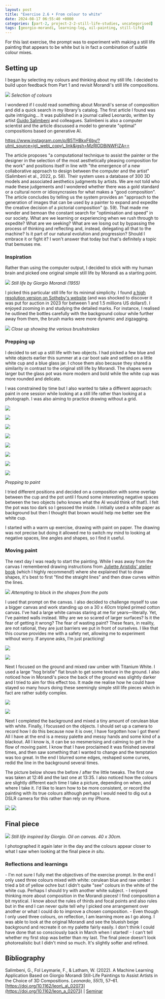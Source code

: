 ```yaml
---
layout: post
title: "Exercise 2.6 • From colour to white"
date: 2024-08-17 06:55:40 +0000
categories: [part-2, project-2-2-still-life-studies, uncategorised]
tags: [georgio-morandi, learning-log, oil-painting, still-life]
---
```


For this last exercise, the prompt was to experiment with making a still life painting that appears to be white but is in fact a combination of subtle colour mixes.

<!-- wp:heading {"className":"wp-block-heading"} -->
## Setting up
<!-- /wp:heading -->

I began by selecting my colours and thinking about my still life. I decided to build upon feedback from Part 1 and revisit Morandi's still life compositions.

![](/oca-foundation-painting-log/assets/images/img-5792.jpg)
_Selection of colours_

I wondered if I could read something about Morandi's sense of composition and did a quick search in my library's catalog. The first article I found was quite intriguing... It was published in a journal called Leonardo, written by artist [Guido Salimbeni](http://www.guidosalimbeni.it) and colleagues. Salimbeni is also a computer scientist and the article discussed a model to generate "optimal" compositions based on generative AI.

<!-- wp:embed {"url":"https://www.instagram.com/p/B5THBkxF6by/?utm_source=ig_web_copy_link\u0026igsh=MzRlODBiNWFlZA==","type":"rich","providerNameSlug":"instagram","responsive":true} -->
https://www.instagram.com/p/B5THBkxF6by/?utm\_source=ig\_web\_copy\_link&igsh=MzRlODBiNWFlZA==
<!-- /wp:embed -->

The article proposes "a computational technique to assist the painter or the designer in the selection of the most aesthetically pleasing composition for the work" and positions itself in line with "the emergence of a new collaborative approach to design between the computer and the artist" (Salimbeni et al., 2022, p. 58). Their system uses a database of 300 3D models and associated aesthetics judgments by artists. We are not told who made these judgements and I wondered whether there was a gold standard or a cultural norm or idiosyncrasies for what makes a "good composition". The article concludes by telling us the system provides an "approach to the generation of images that can be used by a painter to expand and expedite the creative decision of a pictorial composition" (p. 59). That made me wonder and bemoan the constant search for "optimisation and speed" in our society. What are we learning or experiencing when we rush through to expedite? What are we seeking? What are we losing out by bypassing the process of thinking and reflecting and, instead, delegating all that to the machine? Is it part of our natural evolution and progression? Should I embrace it or fight it? I won't answer that today but that's definitely a topic that bemuses me.

<!-- wp:heading {"level":3,"className":"wp-block-heading"} -->
### Inspiration
<!-- /wp:heading -->

Rather than using the computer output, I decided to stick with my human brain and picked one original simple still life by Morandi as a starting point.

![](/oca-foundation-painting-log/assets/images/img-0106-1.jpg)
_Still life by Giorgio Morandi (1955)_

I picked this particular still life for its minimal simplicity. I found [a high resolution version on Sotheby's website](https://www.sothebys.com/en/buy/auction/2023/modern-evening-auction/natura-morta) (and was shocked to discover it was put for auction in 2023 for between 1 and 1.5 millions US dollars!). I enjoyed zooming in and studying the detailed marks. For instance, I realised he outlined the bottles carefully with the background colour while further away from them, the brush marks were more dynamic and zigzagging.

![](/oca-foundation-painting-log/assets/images/img-0108-1.jpg)
_Close up showing the various brushstrokes_
<!-- wp:heading {"level":3,"className":"wp-block-heading"} -->
### Prepping up
<!-- /wp:heading -->

I decided to set up a still life with two objects. I had picked a few blue and white objects earlier this summer at a car boot sale and settled on a little white cup and a blue glass jar. I chose them also because they shared a similarity in contrast to the original still life by Morandi. The shapes were larger but the glass pot was more modern and bold while the white cup was more rounded and delicate.

I was constrained by time but I also wanted to take a different approach: paint in one session while looking at a still life rather than looking at a photograph. I was also aiming to practice drawing without a grid.

<!-- wp:gallery {"linkTo":"none"} -->

![](/oca-foundation-painting-log/assets/images/img-5793.jpg)

![](/oca-foundation-painting-log/assets/images/img-5794.jpg)

![](/oca-foundation-painting-log/assets/images/img-5795.jpg)

![](/oca-foundation-painting-log/assets/images/img-5796.jpg)

![](/oca-foundation-painting-log/assets/images/img-5797.jpg)

![](/oca-foundation-painting-log/assets/images/img-5798.jpg)

![](/oca-foundation-painting-log/assets/images/img-5799.jpg)

![](/oca-foundation-painting-log/assets/images/img-5809.jpg)

_Prepping to paint_
<!-- /wp:gallery -->

I tried different positions and decided on a composition with some overlap between the cup and the pot until I found some interesting negative spaces between the two objects (who knows what the AI would think of that!). I felt the pot was too dark so I gessoed the inside. I initially used a white paper as background but then I thought that brown would help me better see the white cup.

I started with a warm up exercise, drawing with paint on paper. The drawing was not precise but doing it allowed me to switch my mind to looking at negative spaces, line angles and shapes, so I find it useful.

<!-- wp:heading {"level":3} -->
### Moving paint
<!-- /wp:heading -->

The next day I was ready to start the painting. While I was away from the canvas I remembered drawing instructions from [Juliette Aristidis' atelier book](https://www.amazon.com/Beginning-Drawing-Atelier-Instructional-Sketchbook/dp/1580935125/ref=sr_1_3?qid=1549754070&refinements=p_27%3AJuliette+Aristides&s=books&sr=1-3&text=Juliette+Aristides) (which I highly recommend!) where she explained that to draw shapes, it's best to first "find the straight lines" and then draw curves within the lines.

![](/assets/images/img-5926-jpeg)
_Attempting to block in the shapes from the pots_

I used that prompt on the canvas. I also decided to challenge myself to use a bigger canvas and work standing up on a 30 x 40cm tripled primed cotton canvas. I’ve had a large white canvas staring at me for years—literally. Yet, I’ve painted walls instead. Why are we so scared of larger surfaces? Is it the fear of getting it wrong? The fear of wasting paint? These fears, in reality, are not rational, they are just barriers we put in front of ourselves. I like that this course provides me with a safety net, allowing me to experiment without worry. If anyone asks, I’m just practicing!

<!-- wp:jetpack/tiled-gallery {"columnWidths":[["50.00000","50.00000"]],"ids":[987,988]} -->

![](https://i0.wp.com/oca-wp-journals.s3.eu-west-2.amazonaws.com/wp-content/uploads/sites/5355/2024/08/IMG_5816-scaled.jpeg?ssl=1)

![](https://i1.wp.com/oca-wp-journals.s3.eu-west-2.amazonaws.com/wp-content/uploads/sites/5355/2024/08/IMG_5815-scaled.jpeg?ssl=1)

<!-- /wp:jetpack/tiled-gallery -->

Next I focused on the ground and mixed raw umber with Titanium White. I used a large "hog bristle" flat brush to get some texture in the ground. I also noticed how in Morandi's piece the back of the ground was slightly darker and I tried to aim for this effect too. It made me realise how he could have stayed so many hours doing these seemingly simple still life pieces which in fact are rather subtly complex.

<!-- wp:jetpack/tiled-gallery {"columnWidths":[["36.03523","63.96477"]],"ids":[990,991]} -->

![](https://i2.wp.com/oca-wp-journals.s3.eu-west-2.amazonaws.com/wp-content/uploads/sites/5355/2024/08/IMG_5822-scaled.jpeg?ssl=1)

![](https://i1.wp.com/oca-wp-journals.s3.eu-west-2.amazonaws.com/wp-content/uploads/sites/5355/2024/08/IMG_5821-scaled.jpeg?ssl=1)

<!-- /wp:jetpack/tiled-gallery -->

Next I completed the background and mixed a tiny amount of cerulean blue with white. Finally, I focussed on the objects. I should set up a camera to record how I do this because now it is over, I have forgotten how I got there! All I have at the end is a messy palette and messy hands and some kind of a blackout. All I know is, it can be so mesmerising and calming to get in the flow of moving paint. I know that I have proclaimed it was finished several times, and then saw something that I wanted to change and the temptation was too great. In the end I blurred some edges, reshaped some curves, redid the line in the background several times.

The picture below shows the before / after the little tweaks. The first one was taken at 12:46 and the last one at 13:35. I also noticed how the colours are slightly different each time I take a picture, depending on when, and where I take it. I'd like to learn how to be more consistent, or record the painting with its true colours although perhaps I would need to dig out a DSLR camera for this rather than rely on my iPhone.

<!-- wp:jetpack/image-compare {"imageBefore":{"id":996,"url":"https://spaces.oca.ac.uk/gaellelog/wp-content/uploads/sites/5355/2024/08/Photo_2024-08-14_124617-2-scaled.jpeg","alt":"","width":1916,"height":2560},"imageAfter":{"id":997,"url":"https://spaces.oca.ac.uk/gaellelog/wp-content/uploads/sites/5355/2024/08/Photo_2024-08-14_133220-scaled.jpeg","alt":"","width":1930,"height":2560}} -->
![](/assets/images/photo-2024-08-14-124617-2-scaled-jpeg) ![](/assets/images/photo-2024-08-14-133220-scaled-jpeg)
<!-- /wp:jetpack/image-compare --><!-- wp:heading -->
## Final piece
<!-- /wp:heading -->
[![](/assets/images/photo-2024-08-14-185449-scaled-jpeg)](https://spaces.oca.ac.uk/gaellelog/wp-content/uploads/sites/5355/2024/08/Photo_2024-08-14_185449-scaled.jpeg)
_Still life inspired by Giorgio. Oil on canvas. 40 x 30cm._

I photographed it again later in the day and the colours appear closer to what I saw when looking at the final piece _in situ_.

<!-- wp:heading {"level":3} -->
### Reflections and learnings
<!-- /wp:heading --><!-- wp:list -->
<!-- wp:list-item -->- I'm not sure I fully met the objectives of the exercise prompt. In the end I only used three colours mixed with white: cerulean blue and raw umber. I tried a bit of yellow ochre but I didn't quite "see" colours in the white of the white cup. Perhaps I should try with another white subject.
<!-- /wp:list-item --><!-- wp:list-item -->- I enjoyed thinking more about composition in the Morandi pieces! I find composition a bit mystical. I know about the rules of thirds and focal points and also rules but in the end I can never quite tell why I picked one arrangement over another or what I could do to improve a chosen composition. 
<!-- /wp:list-item --><!-- wp:list-item -->- Even though I only used three colours, on reflection, I am learning more as I go along. I was able to look at the original Morandi and see the blueish beige background and recreate it on my palette fairly easily. I don't think I could have done that so consciously back in March when I started!
<!-- /wp:list-item --><!-- wp:list-item -->- I can't tell whether my first stop was better than my last. The final piece doesn't look photorealistic but I didn't mind so much. It's slightly softer and refined. 
<!-- /wp:list-item -->
<!-- /wp:list --><!-- wp:heading {"className":"wp-block-heading"} -->
## Bibliography
<!-- /wp:heading -->

Salimbeni, G., Fol Leymarie, F., & Latham, W. (2022). A Machine Learning Application Based on Giorgio Morandi Still-Life Paintings to Assist Artists in the Choice of 3D Compositions. _Leonardo_, _55_(1), 57–61. [https://doi.org/10.1162/leon\_a\_02073](https://doi.org/10.1162/leon_a_02073) | [Seminar](https://youtu.be/kSJsz9_TNE8?si=nbOJYtttKDruKpxL)


